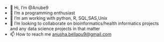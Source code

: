 - 👋 Hi, I’m @Anube9
- 👀 I’m a programming enthusiast
- 🌱 I’m am working with python, R, SQL,SAS,Unix
- 💞️ I’m looking to collaborate on bioinformatics/health informatics projects and any data science projects in that matter
- 📫 How to reach me anusha.bellapu9@gmail.com

<!---
Anube9/Anube9 is a ✨ special ✨ repository because its `README.md` (this file) appears on your GitHub profile.
You can click the Preview link to take a look at your changes.
--->
